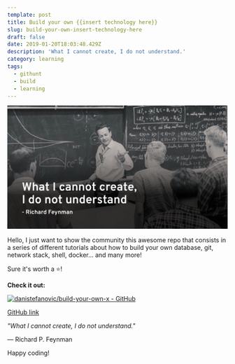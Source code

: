 ```yaml
---
template: post
title: Build your own {{insert technology here}}
slug: build-your-own-insert-technology-here
draft: false
date: 2019-01-20T18:03:48.429Z
description: 'What I cannot create, I do not understand.'
category: learning
tags:
  - githunt
  - build
  - learning
---
```


![Build your own](./images/build-your-own-insert-technology-here/Richard_Feynman.png)

Hello, I just want to show the community this awesome repo that consists in a series of different tutorials about how to build your own database, git, network stack, shell, docker... and many more!

Sure it's worth a ⭐️!

**Check it out:**

[![danistefanovic/build-your-own-x - GitHub](https://gh-card.dev/repos/danistefanovic/build-your-own-x.svg?fullname)](https://github.com/danistefanovic/build-your-own-x)

[GitHub link](https://github.com/danistefanovic/build-your-own-x)


*"What I cannot create, I do not understand."*

― Richard P. Feynman

Happy coding!